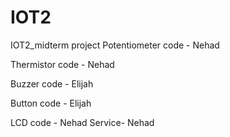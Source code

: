 # IOT2
IOT2_midterm project
Potentiometer code - Nehad

Thermistor code - Nehad

Buzzer code - Elijah

Button code - Elijah

LCD code - Nehad
Service- Nehad



